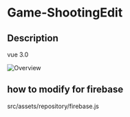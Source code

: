 # Game-ShootingEdit
## Description
vue 3.0

![Overview](https://user-images.githubusercontent.com/12569855/104920781-ae2fa500-59db-11eb-8905-9b65579a2a44.jpeg)


## how to modify for firebase
src/assets/repository/firebase.js
